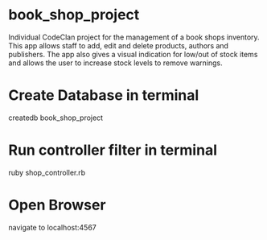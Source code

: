 # book_shop_project
Individual CodeClan project for the management of a book shops inventory. This app allows staff to add, edit and delete products, authors and publishers. The app also gives a visual indication for low/out of stock items and allows the user to increase stock levels to remove warnings.


# Create Database in terminal
createdb book_shop_project

# Run controller filter in terminal
ruby shop_controller.rb

# Open Browser
navigate to localhost:4567
